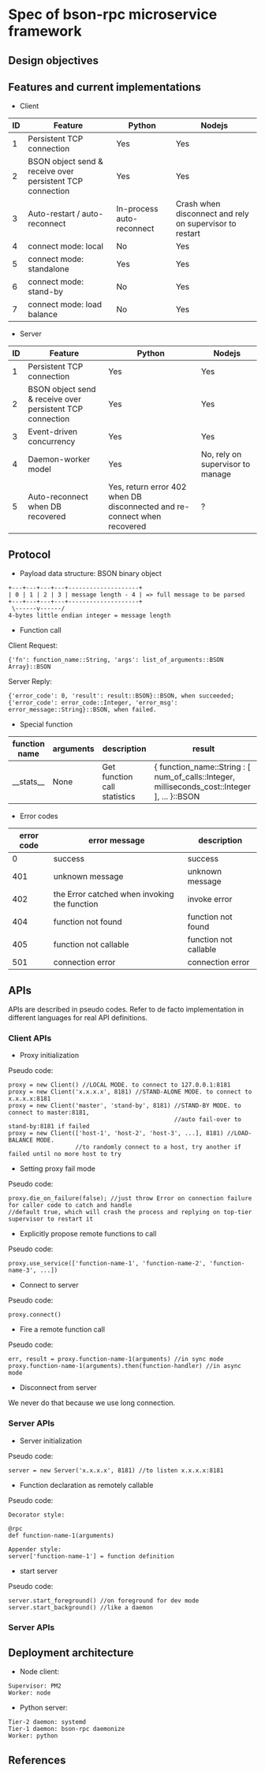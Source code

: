 # Spec of bson-rpc microservice framework

## Design objectives

## Features and current implementations

* Client

| **ID** | **Feature** | **Python** | **Nodejs** |
|------|-----------|----------|----------|
| 1 | Persistent TCP connection | Yes | Yes |
| 2 | BSON object send & receive over persistent TCP connection | Yes | Yes |
| 3 | Auto-restart / auto-reconnect | In-process auto-reconnect | Crash when disconnect and rely on supervisor to restart |
| 4 | connect mode: local | No | Yes |
| 5 | connect mode: standalone | Yes | Yes |
| 6 | connect mode: stand-by | No | Yes |
| 7 | connect mode: load balance | No | Yes |

* Server

| **ID** | **Feature** | **Python** | **Nodejs** |
|------|-----------|----------|----------|
| 1 | Persistent TCP connection | Yes | Yes |
| 2 | BSON object send & receive over persistent TCP connection | Yes | Yes |
| 3 | Event-driven concurrency | Yes | Yes |
| 4 | Daemon-worker model | Yes | No, rely on supervisor to manage |
| 5 | Auto-reconnect when DB recovered | Yes, return error 402 when DB disconnected and re-connect when recovered | ? |

## Protocol

* Payload data structure: BSON binary object

```
+---+---+---+---+--------------------+
| 0 | 1 | 2 | 3 | message length - 4 | => full message to be parsed
+---+---+---+---+--------------------+
 \------v------/ 
4-bytes little endian integer = message length
```

* Function call

Client Request: 
```
{'fn': function_name::String, 'args': list_of_arguments::BSON Array}::BSON
```

Server Reply:
```
{'error_code': 0, 'result': result::BSON}::BSON, when succeeded;
{'error_code': error_code::Integer, 'error_msg': error_message::String}::BSON, when failed.
```

* Special function

| **function name** | **arguments** | **description** | **result** |
|-------------------|---------------|----------------|------------|
| \_\_stats\_\_ | None | Get function call statistics | { function_name::String : \[ num_of_calls::Integer, milliseconds_cost::Integer \], ... }::BSON |

* Error codes

| **error code** | **error message** | **description** |
|----------------|-------------------|-----------------|
| 0 | success | success |
| 401 | unknown message | unknown message |
| 402 | the Error catched when invoking the function | invoke error |
| 404 | function not found | function not found |
| 405 | function not callable | function not callable |
| 501 | connection error | connection error |

## APIs

APIs are described in pseudo codes. Refer to de facto implementation in different languages for real API definitions.

### Client APIs

* Proxy initialization

Pseudo code:
```
proxy = new Client() //LOCAL MODE. to connect to 127.0.0.1:8181
proxy = new Client('x.x.x.x', 8181) //STAND-ALONE MODE. to connect to x.x.x.x:8181
proxy = new Client('master', 'stand-by', 8181) //STAND-BY MODE. to connect to master:8181,
                                               //auto fail-over to stand-by:8181 if failed
proxy = new Client(['host-1', 'host-2', 'host-3', ...], 8181) //LOAD-BALANCE MODE.
                   //to randomly connect to a host, try another if failed until no more host to try
```

* Setting proxy fail mode

Pseudo code:
```
proxy.die_on_failure(false); //just throw Error on connection failure for caller code to catch and handle
//default true, which will crash the process and replying on top-tier supervisor to restart it
```

* Explicitly propose remote functions to call

Pseudo code:
```
proxy.use_service(['function-name-1', 'function-name-2', 'function-name-3', ...])
```

* Connect to server

Pseudo code:
```
proxy.connect()
```

* Fire a remote function call

Pseudo code:
```
err, result = proxy.function-name-1(arguments) //in sync mode
proxy.function-name-1(arguments).then(function-handler) //in async mode
```

* Disconnect from server

We never do that because we use long connection.

### Server APIs

* Server initialization

Pseudo code:
```
server = new Server('x.x.x.x', 8181) //to listen x.x.x.x:8181
```

* Function declaration as remotely callable

Pseudo code:
```
Decorator style:

@rpc
def function-name-1(arguments)

Appender style:
server['function-name-1'] = function definition
```

* start server

Pseudo code:
```
server.start_foreground() //on foreground for dev mode
server.start_background() //like a daemon
```

### Server APIs

## Deployment architecture

* Node client:

```
Supervisor: PM2
Worker: node
```

* Python server:

```
Tier-2 daemon: systemd
Tier-1 daemon: bson-rpc daemonize
Worker: python
```

## References

